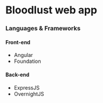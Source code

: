 # Bloodlust web app

### Languages & Frameworks

#### Front-end
- Angular
- Foundation

#### Back-end
- ExpressJS
- OvernightJS


